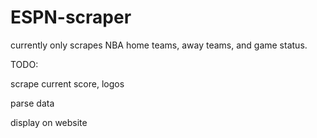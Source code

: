 # ESPN-scraper
currently only scrapes NBA home teams, away teams, and game status.

TODO: 

scrape current score, logos

parse data

display on website
